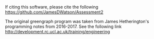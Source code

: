 
If citing this software, please cite the following https://github.com/JamesDWatson/Assessment2

The original greengraph program was taken from James Hetherington's programming notes from 2016-2017. See the following link
http://development.rc.ucl.ac.uk/training/engineering